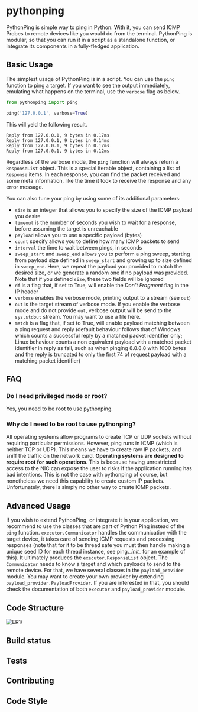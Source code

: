 # pythonping
PythonPing is simple way to ping in Python. With it, you can send ICMP Probes to remote devices like
you would do from the terminal. PythonPing is modular, so that you can run it in a script as a
standalone function, or integrate its components in a fully-fledged application.

## Basic Usage
The simplest usage of PythonPing is in a script. You can use the `ping` function to ping a target.
If you want to see the output immediately, emulating what happens on the terminal, use the
`verbose` flag as below.

```python
from pythonping import ping

ping('127.0.0.1', verbose=True)
```
This will yeld the following result.
```
Reply from 127.0.0.1, 9 bytes in 0.17ms
Reply from 127.0.0.1, 9 bytes in 0.14ms
Reply from 127.0.0.1, 9 bytes in 0.12ms
Reply from 127.0.0.1, 9 bytes in 0.12ms
```

Regardless of the verbose mode, the `ping` function will always return a `ResponseList` object.
This is a special iterable object, containing a list of `Response` items. In each response, you can
find the packet received and some meta information, like the time it took to receive the response
and any error message.

You can also tune your ping by using some of its additional parameters:
* `size` is an integer that allows you to specify the size of the ICMP payload you desire
* `timeout` is the number of seconds you wish to wait for a response, before assuming the target
is unreachable
* `payload` allows you to use a specific payload (bytes)
* `count` specify allows you to define how many ICMP packets to send
* `interval` the time to wait between pings, in seconds
* `sweep_start` and `sweep_end` allows you to perform a ping sweep, starting from payload size
defined in `sweep_start` and growing up to size defined in `sweep_end`. Here, we repeat the payload
you provided to match the desired size, or we generate a random one if no payload was provided.
Note that if you defined `size`, these two fields will be ignored
* `df` is a flag that, if set to True, will enable the *Don't Fragment* flag in the IP header
* `verbose` enables the verbose mode, printing output to a stream (see `out`)
* `out` is the target stream of verbose mode. If you enable the verbose mode and do not provide
`out`, verbose output will be send to the `sys.stdout` stream. You may want to use a file here.
* `match` is a flag that, if set to True, will enable payload matching between a ping request
and reply (default behaviour follows that of Windows which counts a successful reply by a
matched packet identifier only; Linux behaviour counts a non equivalent payload with a matched
packet identifier in reply as fail, such as when pinging 8.8.8.8 with 1000 bytes and the reply
is truncated to only the first 74 of request payload with a matching packet identifier)

## FAQ
### Do I need privileged mode or root?
Yes, you need to be root to use pythonping.

### Why do I need to be root to use pythonping?
All operating systems allow programs to create TCP or UDP sockets without requiring particular
permissions. However, ping runs in ICMP (which is neither TCP or UDP). This means we have to create
raw IP packets, and sniff the traffic on the network card.
**Operating systems are designed to require root for such operations**. This is because having
unrestricted access to the NIC can expose the user to risks if the application running has bad
intentions. This is not the case with pythonping of course, but nonetheless we need this capability
to create custom IP packets. Unfortunately, there is simply no other way to create ICMP packets.

## Advanced Usage
If you wish to extend PythonPing, or integrate it in your application, we recommend to use the
classes that are part of Python Ping instead of the `ping` function. `executor.Communicator` 
handles the communication with the target device, it takes care of sending ICMP requests and 
processing responses (note that for it to be thread safe you must then handle making a unique
seed ID for each thread instance, see ping.__init\__ for an example of this). It ultimately
produces the `executor.ResponseList` object. The `Communicator` needs to know a target and
which payloads to send to the remote device. For that, we have several classes in the
`payload_provider` module. You may want to create your own provider by extending
`payload_provider.PayloadProvider`. If you are interested in that, you should check the
documentation of both `executor` and `payload_provider` module.

## Code Structure
![ER1](https://user-images.githubusercontent.com/59803757/197367679-9d448939-0b41-47c2-960e-6588a9062b34.png)\

## Build status
## Tests
## Contributing
## Code Style
